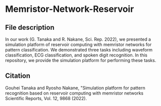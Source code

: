 # Memristor-Network-Reservoir

  ## File description
  In our work (G. Tanaka and R. Nakane, Sci. Rep. 2022), we presented a simulation platform of reservoir computing with memristor networks for pattern classification. We demonstrated three tasks including waveform classification, ECG classification, and spoken digit recognition. In this repository, we provide the simulation platform for performing these tasks.

  ## Citation
  Gouhei Tanaka and Ryosho Nakane, "Simulation platform for pattern recognition based on reservoir computing with memristor networks
Scientific Reports, Vol. 12, 9868 (2022).
